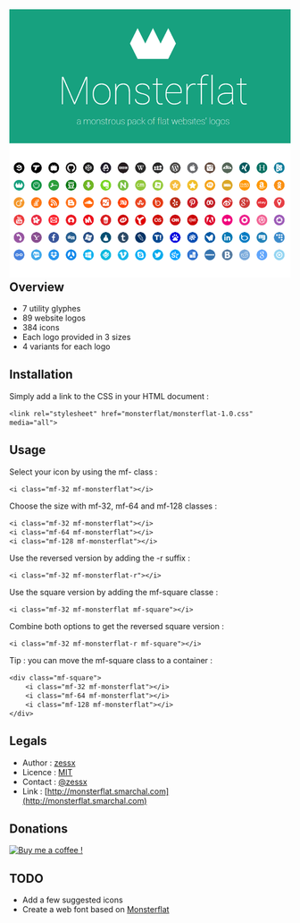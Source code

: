 ![Monsterflat - A monstrous pack of flat websites' logos](/cover.png "Monsterflat - A monstrous pack of flat websites' logos")
Overview
--------
- 7 utility glyphes
- 89 website logos
- 384 icons
- Each logo provided in 3 sizes
- 4 variants for each logo

Installation
------------
Simply add a link to the CSS in your HTML document :

	<link rel="stylesheet" href="monsterflat/monsterflat-1.0.css" media="all">
	
Usage
-----
Select your icon by using the mf-<website> class :

	<i class="mf-32 mf-monsterflat"></i>
	
Choose the size with mf-32, mf-64 and mf-128 classes :

	<i class="mf-32 mf-monsterflat"></i>
	<i class="mf-64 mf-monsterflat"></i>
	<i class="mf-128 mf-monsterflat"></i>
	
Use the reversed version by adding the -r suffix :

	<i class="mf-32 mf-monsterflat-r"></i>
	
Use the square version by adding the mf-square classe :

	<i class="mf-32 mf-monsterflat mf-square"></i>
	
Combine both options to get the reversed square version :

	<i class="mf-32 mf-monsterflat-r mf-square"></i>
	
Tip : you can move the mf-square class to a container :

	<div class="mf-square">
		<i class="mf-32 mf-monsterflat"></i>
		<i class="mf-64 mf-monsterflat"></i>
		<i class="mf-128 mf-monsterflat"></i>
	</div>

Legals
------
- Author : [zessx](https://github.com/zessx)
- Licence : [MIT](http://opensource.org/licenses/MIT) 
- Contact : [@zessx](https://twitter.com/zessx)
- Link  : [http://monsterflat.smarchal.com](http://monsterflat.smarchal.com)

Donations
---------

[![Buy me a coffee !](http://doc.smarchal.com/bmac)](https://www.paypal.com/cgi-bin/webscr?cmd=_donations&business=KTYWBM9HJMMSE&lc=FR&item_name=Buy%20a%20coffee%20to%20zessx%20%28Samuel%20Marchal%29&currency_code=EUR&bn=PP%2dDonationsBF%3abmac%3aNonHosted)

TODO
----
- Add a few suggested icons
- Create a web font based on [Monsterflat](http://monsterflat.smarchal.com)
